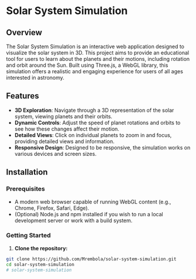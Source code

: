# Solar System Simulation

## Overview

The Solar System Simulation is an interactive web application designed to visualize the solar system in 3D. This project aims to provide an educational tool for users to learn about the planets and their motions, including rotation and orbit around the Sun. Built using Three.js, a WebGL library, this simulation offers a realistic and engaging experience for users of all ages interested in astronomy.

## Features

- **3D Exploration**: Navigate through a 3D representation of the solar system, viewing planets and their orbits.
- **Dynamic Controls**: Adjust the speed of planet rotations and orbits to see how these changes affect their motion.
- **Detailed Views**: Click on individual planets to zoom in and focus, providing detailed views and information.
- **Responsive Design**: Designed to be responsive, the simulation works on various devices and screen sizes.

## Installation

### Prerequisites

- A modern web browser capable of running WebGL content (e.g., Chrome, Firefox, Safari, Edge).
- (Optional) Node.js and npm installed if you wish to run a local development server or work with a build system.

### Getting Started

1. **Clone the repository:**

```bash
git clone https://github.com/Mrembola/solar-system-simulation.git
cd solar-system-simulation
#   s o l a r - s y s t e m - s i m u l a t i o n  
 